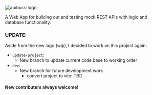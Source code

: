 ![apiboss-logo](https://github.com/user-attachments/assets/a92f09a6-8d41-445d-a17e-691ce3b5dfce)

A Web App for building out and testing mock REST APIs with logic and database functionality.

### UPDATE:

Aside from the new logo (wip), I decided to work on this project again:

* `update-project`:
    * New branch to update current code base to working order
* `dev`:
    * New branch for future development work
        * convert project to vite: TBD

#### New contributers always welcome!
